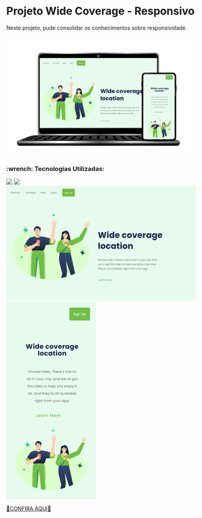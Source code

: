 # Projeto Wide Coverage - Responsivo

<p> Neste projeto, pude consolidar os conhecimentos sobre responsividade. </p>

<img src="https://github.com/beatrizcdsmartins/WIDE_COVERAGE_OFICIAL/blob/master/assets/Mockup_Wide.png"/>

<br>
<h3>:wrench: Tecnologias Utilizadas: </h3>

<img src="https://img.shields.io/badge/HTML5-E34F26?style=for-the-badge&logo=html5&logoColor=white"/>

<img src="https://img.shields.io/badge/CSS3-1572B6?style=for-the-badge&logo=css3&logoColor=white"/>


<img src="https://github.com/beatrizcdsmartins/WIDE_COVERAGE_OFICIAL/blob/master/assets/Desktop_Wide.png"/>
<br>
<img src="https://github.com/beatrizcdsmartins/WIDE_COVERAGE_OFICIAL/blob/master/assets/mobile_Wide.png"/>

<a href="https://beatrizcdsmartins.github.io/WIDE_COVERAGE_OFICIAL/">:star2:CONFIRA AQUI:star2:</a>





    
